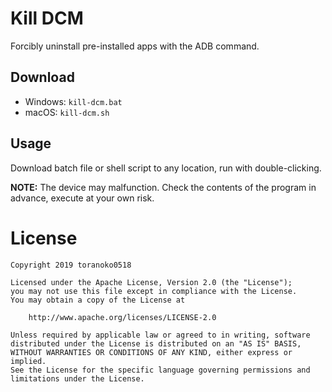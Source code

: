 # Kill DCM

Forcibly uninstall pre-installed apps with the ADB command.

## Download

- Windows: `kill-dcm.bat`
- macOS: `kill-dcm.sh`

## Usage

Download batch file or shell script to any location, run with double-clicking.

**NOTE:** The device may malfunction. Check the contents of the program in advance, execute at your own risk.

# License

    Copyright 2019 toranoko0518

    Licensed under the Apache License, Version 2.0 (the "License");
    you may not use this file except in compliance with the License.
    You may obtain a copy of the License at

        http://www.apache.org/licenses/LICENSE-2.0

    Unless required by applicable law or agreed to in writing, software
    distributed under the License is distributed on an "AS IS" BASIS,
    WITHOUT WARRANTIES OR CONDITIONS OF ANY KIND, either express or implied.
    See the License for the specific language governing permissions and
    limitations under the License.

